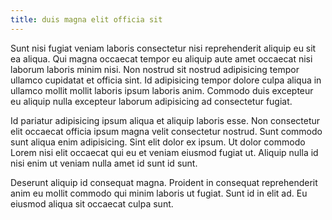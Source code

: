 ```yaml
---
title: duis magna elit officia sit
---
```


Sunt nisi fugiat veniam laboris consectetur nisi reprehenderit aliquip eu sit ea aliqua. Qui magna occaecat tempor eu aliquip aute amet occaecat nisi laborum laboris minim nisi. Non nostrud sit nostrud adipisicing tempor ullamco cupidatat et officia sint. Id adipisicing tempor dolore culpa aliqua in ullamco mollit mollit laboris ipsum laboris anim. Commodo duis excepteur eu aliquip nulla excepteur laborum adipisicing ad consectetur fugiat.

Id pariatur adipisicing ipsum aliqua et aliquip laboris esse. Non consectetur elit occaecat officia ipsum magna velit consectetur nostrud. Sunt commodo sunt aliqua enim adipisicing. Sint elit dolor ex ipsum. Ut dolor commodo Lorem nisi elit occaecat qui eu et veniam eiusmod fugiat ut. Aliquip nulla id nisi enim ut veniam nulla amet id sunt id sunt.

Deserunt aliquip id consequat magna. Proident in consequat reprehenderit anim eu mollit commodo qui minim laboris ut fugiat. Sunt id in elit ad. Eu eiusmod aliqua sit occaecat culpa sunt.